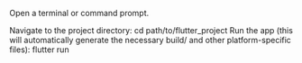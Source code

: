 Open a terminal or command prompt.

Navigate to the project directory:
cd path/to/flutter_project
Run the app (this will automatically generate the necessary build/ and other platform-specific files):
flutter run
